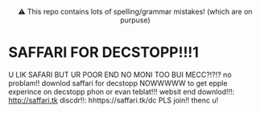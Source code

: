 <p align="center">
⚠ This repo contains lots of spelling/grammar mistakes! (which are on purpuse)
</p>

# SAFFARI FOR DECSTOPP!!!1

U LIK SAFARI BUT UR POOR END NO MONI TOO BUI MECC?!?!? no problam!! downlod saffari for decstopp NOWWWWW to get epple experince on decstopp phon or evan teblat!!! websit end downlod!!!: http://saffari.tk discdr!!: hhttps://saffari.tk/dc PLS join!! thenc u!
